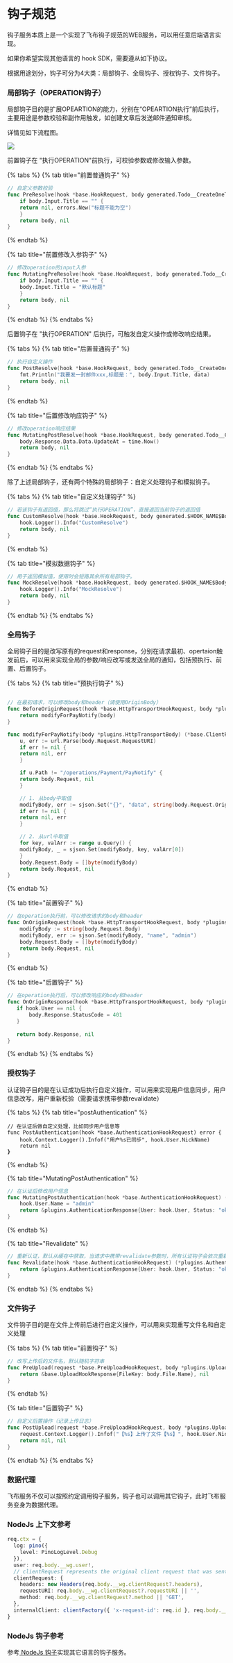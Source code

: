 # 钩子规范

钩子服务本质上是一个实现了飞布钩子规范的WEB服务，可以用任意后端语言实现。

如果你希望实现其他语言的 hook SDK，需要遵从如下协议。

根据用途划分，钩子可分为4大类：局部钩子、全局钩子、授权钩子、文件钩子。

### 局部钩子（OPERATION钩子）

局部钩子目的是扩展OPEARTION的能力，分别在“OPEARTION执行”前后执行，主要用途是参数校验和副作用触发，如创建文章后发送邮件通知审核。

详情见如下流程图。

![](../../assets/hook-flow.png)

前置钩子在 "执行OPERATION"前执行，可校验参数或修改输入参数。

{% tabs %}
{% tab title="前置普通钩子" %}
```go
// 自定义参数校验
func PreResolve(hook *base.HookRequest, body generated.Todo__CreateOneTodoBody) (res generated.Todo__CreateOneTodoBody, err error) {
    if body.Input.Title == "" {
	return nil, errors.New("标题不能为空")
    }
    return body, nil
}
```
{% endtab %}

{% tab title="前置修改入参钩子" %}
```go
// 修改operation的input入参
func MutatingPreResolve(hook *base.HookRequest, body generated.Todo__CreateOneTodoBody) (res generated.Todo__CreateOneTodoBody, err error) {
    if body.Input.Title == "" {
	body.Input.Title = "默认标题"
    }
    return body, nil
}
```
{% endtab %}
{% endtabs %}

后置钩子在 "执行OPERATION" 后执行，可触发自定义操作或修改响应结果。

{% tabs %}
{% tab title="后置普通钩子" %}
```go
// 执行自定义操作
func PostResolve(hook *base.HookRequest, body generated.Todo__CreateOneTodoBody) (res generated.Todo__CreateOneTodoBody, err error) {
    fmt.Println("我要发一封邮件xxx,标题是：", body.Input.Title, data)
    return body, nil
}
```
{% endtab %}

{% tab title="后置修改响应钩子" %}
```go
// 修改operation响应结果
func MutatingPostResolve(hook *base.HookRequest, body generated.Todo__CreateOneTodoBody) (res generated.Todo__CreateOneTodoBody, err error) {
    body.Response.Data.Data.UpdateAt = time.Now()
    return body, nil
}
```
{% endtab %}
{% endtabs %}

除了上述局部钩子，还有两个特殊的局部钩子：自定义处理钩子和模拟钩子。

{% tabs %}
{% tab title="自定义处理钩子" %}
```go
// 若该钩子有返回值，那么将跳过“执行OPERATION”，直接返回当前钩子的返回值 
func CustomResolve(hook *base.HookRequest, body generated.$HOOK_NAME$Body) (res generated.$HOOK_NAME$Body, err error) {
    hook.Logger().Info("CustomResolve")
    return body, nil
}
```
{% endtab %}

{% tab title="模拟数据钩子" %}
```go
// 用于返回模拟值，使用时会短路其余所有局部钩子。
func MockResolve(hook *base.HookRequest, body generated.$HOOK_NAME$Body) (res generated.$HOOK_NAME$Body, err error) {
    hook.Logger().Info("MockResolve")
    return body, nil
}
```
{% endtab %}
{% endtabs %}

### 全局钩子

全局钩子目的是改写原有的request和response，分别在请求最初、opertaion触发前后，可以用来实现全局的参数/响应改写或发送全局的通知，包括预执行、前置、后置钩子。

{% tabs %}
{% tab title="预执行钩子" %}
```go

// 在最初请求，可以修改body和header（请使用OriginBody）
func BeforeOriginRequest(hook *base.HttpTransportHookRequest, body *plugins.HttpTransportBody) (*base.ClientRequest, error) {
    return modifyForPayNotify(body)
}

func modifyForPayNotify(body *plugins.HttpTransportBody) (*base.ClientRequest, error) {
    u, err := url.Parse(body.Request.RequestURI)
    if err != nil {
	return nil, err
    }

    if u.Path != "/operations/Payment/PayNotify" {
	return body.Request, nil
    }

    // 1. 从body中取值
    modifyBody, err := sjson.Set("{}", "data", string(body.Request.OriginBody))
    if err != nil {
	return nil, err
    }

    // 2. 从url中取值
    for key, valArr := range u.Query() {
	modifyBody, _ = sjson.Set(modifyBody, key, valArr[0])
    }
    body.Request.Body = []byte(modifyBody)
    return body.Request, nil
}
```
{% endtab %}

{% tab title="前置钩子" %}
```go
// 在operation执行前，可以修改请求的body和header
func OnOriginRequest(hook *base.HttpTransportHookRequest, body *plugins.HttpTransportBody) (*base.ClientRequest, error) {
    modifyBody := string(body.Request.Body)
    modifyBody, err := sjson.Set(modifyBody, "name", "admin")
    body.Request.Body = []byte(modifyBody)
    return body.Request, nil
}
```
{% endtab %}

{% tab title="后置钩子" %}
```go
// 在operation执行后，可以修改响应的body和header
func OnOriginResponse(hook *base.HttpTransportHookRequest, body *plugins.HttpTransportBody) (*base.ClientResponse, error) {
   if hook.User == nil {
       body.Response.StatusCode = 401
   }
   
   return body.Response, nil
}
```
{% endtab %}
{% endtabs %}

### 授权钩子

认证钩子目的是在认证成功后执行自定义操作，可以用来实现用户信息同步，用户信息改写，用户重新校验（需要请求携带参数revalidate）

{% tabs %}
{% tab title="postAuthentication" %}
<pre class="language-go"><code class="lang-go">// 在认证后做自定义处理，比如同步用户信息等
func PostAuthentication(hook *base.AuthenticationHookRequest) error {
    hook.Context.Logger().Infof("用户%s已同步", hook.User.NickName)
    return nil
<strong>}
</strong></code></pre>
{% endtab %}

{% tab title="MutatingPostAuthentication" %}
```go
// 在认证后修改用户信息
func MutatingPostAuthentication(hook *base.AuthenticationHookRequest) (*plugins.AuthenticationResponse, error) {
    hook.User.Name = "admin"
    return &plugins.AuthenticationResponse{User: hook.User, Status: "ok"}, nil
}
```
{% endtab %}

{% tab title="Revalidate" %}
```go
// 重新认证，默认从缓存中获取，当请求中携带revalidate参数时，所有认证钩子会依次重新执行一次
func Revalidate(hook *base.AuthenticationHookRequest) (*plugins.AuthenticationResponse, error) {
    return &plugins.AuthenticationResponse{User: hook.User, Status: "ok"}, nil
}
```
{% endtab %}
{% endtabs %}

### 文件钩子

文件钩子目的是在文件上传前后进行自定义操作，可以用来实现重写文件名和自定义处理

{% tabs %}
{% tab title="前置钩子" %}
```go
// 改写上传后的文件名，默认随机字符串
func PreUpload(request *base.PreUploadHookRequest, body *plugins.UploadBody[any]) (*base.UploadHookResponse, error) {
    return &base.UploadHookResponse{FileKey: body.File.Name}, nil
}
```
{% endtab %}

{% tab title="后置钩子" %}
```go
// 自定义后置操作（记录上传日志）
func PostUpload(request *base.PreUploadHookRequest, body *plugins.UploadBody[any]) (*base.UploadHookResponse, error) {
    request.Context.Logger().Infof("【%s】上传了文件【%s】", hook.User.NickName, body.File.Name)
    return nil, nil
}
```
{% endtab %}
{% endtabs %}

### 数据代理

飞布服务不仅可以按照约定调用钩子服务，钩子也可以调用其它钩子，此时飞布服务变身为数据代理。



### NodeJs 上下文参考

```ts
req.ctx = {
  log: pino({
    level: PinoLogLevel.Debug
  }),
  user: req.body.__wg.user!,
  // clientRequest represents the original client request that was sent initially to the WunderNode.
  clientRequest: {
    headers: new Headers(req.body.__wg.clientRequest?.headers),
    requestURI: req.body.__wg.clientRequest?.requestURI || '',
    method: req.body.__wg.clientRequest?.method || 'GET',
  },
  internalClient: clientFactory({ 'x-request-id': req.id }, req.body.__wg.clientRequest),
}
```

### NodeJs 钩子参考

参考[ NodeJs 钩子](node-gou-zi.md)实现其它语言的钩子服务。
